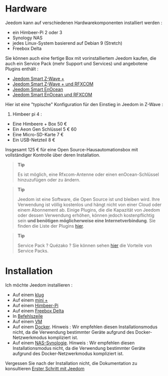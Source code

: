 # Hardware

Jeedom kann auf verschiedenen Hardwarekomponenten installiert werden :

-   ein Himbeer-Pi 2 oder 3
-   Synology NAS
-   jedes Linux-System basierend auf Debian 9 (Stretch)
-   Freebox Delta

Sie können auch eine fertige Box mit vorinstalliertem Jeedom kaufen, die auch ein Service Pack (mehr Support und Services) und angebotene Plugins enthält :

-   [Jeedom Smart Z-Wave +](https://www.domadoo.fr/fr/box-domotique/3959-jeedom-controleur-domotique-jeedom-smart-z-wave.html)
-   [Jeedom Smart Z-Wave + und RFXCOM](https://www.domadoo.fr/fr/box-domotique/4043-jeedom-controleur-domotique-jeedom-smart-z-wave-et-interface-rfxcom.html)
-   [Jeedom Smart EnOcean](https://www.domadoo.fr/fr/box-domotique/4041-jeedom-controleur-domotique-jeedom-smart-enocean.html)
-   [Jeedom Smart EnOcean und RFXCOM](https://www.domadoo.fr/fr/box-domotique/4044-jeedom-controleur-domotique-jeedom-smart-enocean-et-interface-rfxcom.html)

Hier ist eine "typische" Konfiguration für den Einstieg in Jeedom in Z-Wave :

1. Himbeer pi 4 :

-   Eine Himbeere + Box 50 €
-   Ein Aeon Gen Schlüssel 5 € 60
-   Eine Micro-SD-Karte 7 €
-   Ein USB-Netzteil 8 €

Insgesamt 125 € für eine Open Source-Hausautomationsbox mit vollständiger Kontrolle über deren Installation.

> **Tip**
>
> Es ist möglich, eine Rfxcom-Antenne oder einen enOcean-Schlüssel hinzuzufügen oder zu ändern.

> **Tip**
>
> Jeedom ist eine Software, die Open Source ist und bleiben wird. Ihre Verwendung ist völlig kostenlos und hängt nicht von einer Cloud oder einem Abonnement ab. Einige Plugins, die die Kapazität von Jeedom oder dessen Verwendung erhöhen, können jedoch kostenpflichtig sein **und benötigen möglicherweise eine Internetverbindung**. Sie finden die Liste der Plugins [hier](http://market.jeedom.fr/index.php?v=d&p=market&type=plugin).

> **Tip**
>
> Service Pack ? Quézako ? Sie können sehen [hier](https://blog.jeedom.fr/?p=1215) die Vorteile von Service Packs.

# Installation

Ich möchte Jeedom installieren :

- Auf einem [klug](https://doc.jeedom.com/de_DE/installation/smart)
- Auf einem [mini +](https://doc.jeedom.com/de_DE/installation/mini)
- Auf einem [Himbeer-Pi](https://doc.jeedom.com/de_DE/installation/rpi)
- Auf einem [Freebox Delta](https://doc.jeedom.com/de_DE/installation/freeboxdelta)
- In [Befehlszeile](https://doc.jeedom.com/de_DE/installation/cli)
- Auf einem [VM](https://doc.jeedom.com/de_DE/installation/vm)
- Auf einem [Docker](https://doc.jeedom.com/de_DE/installation/docker). Hinweis : Wir empfehlen diesen Installationsmodus nicht, da die Verwendung bestimmter Geräte aufgrund des Docker-Netzwerkmodus kompliziert ist.
- Auf einem [NAS-Synologie](https://doc.jeedom.com/de_DE/installation/synology). Hinweis : Wir empfehlen diesen Installationsmodus nicht, da die Verwendung bestimmter Geräte aufgrund des Docker-Netzwerkmodus kompliziert ist.

Vergessen Sie nach der Installation nicht, die Dokumentation zu konsultieren [Erster Schritt mit Jeedom](https://doc.jeedom.com/de_DE/premiers-pas/index)
